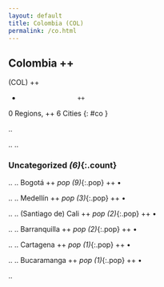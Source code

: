 ```yaml
---
layout: default
title: Colombia (COL)
permalink: /co.html
---
```



## Colombia   ++
(COL)  ++
-                     ++
0 Regions, ++
6 Cities
{: #co }

.. 




.. 
.. 


### Uncategorized _(6)_{:.count}


..
..
Bogotá  ++
 _pop (9)_{:.pop} ++
•

..
..
Medellín  ++
 _pop (3)_{:.pop} ++
•

..
..
(Santiago de) Cali  ++
 _pop (2)_{:.pop} ++
•

..
..
Barranquilla  ++
 _pop (2)_{:.pop} ++
•

..
..
Cartagena  ++
 _pop (1)_{:.pop} ++
•

..
..
Bucaramanga  ++
 _pop (1)_{:.pop} ++
•




.. 
 
